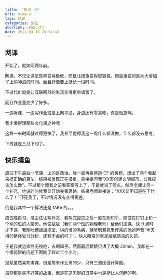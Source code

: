 ```yaml
---
title: 「琐记」#4
urls: yume-4
tags: 琐记
categories: 简记
abbrlink: cb55c2f3
date: 2022-03-19 15:54:42
---
```


## 网课

开始了，就如同两年前。

网课，不仅让课堂效率变得极低，而且让摸鱼变得更容易。但最重要的是大大增加了上网冲浪的时间。而且好像要上挺长一段时间。

<!--more-->

不过代价就是让互联网外的生活变得更单调罢了。

而且作业量变少了好多。

一边听课，一边写作业或是上网冲浪，身边还有零食吃，真是惬意啊。

我才懒得理那些文化课之神呢！

这样一来时间就过得更快了，我甚至觉得我这一周什么都没做，什么都没去思考。

下周就是三月下旬了。

## 快乐摸鱼

周四下午最后一节课，上的是政治。我一直再看两道 CF 的黄题，想出了两个看起来挺正确的算法。结果被发现正在摸鱼，直接提问我“XX市创建文明城市，公民应该怎么做”。不过那个题我之前看答案写上了，于是就说了两点。然后老师让另一个补充，他说的时候我又开始完善思路，结果老师直接说：“XXX又不知道在干什么了！”吓死我了，不过情况没有变得更差。

倒是我其中一个算法还是 fAKe 的。。。

周五晚自习，班主任让写作文，我写完提交之后一直在刷知乎，顺便在钉钉上和一个别的班的人聊天。他说斌斌（我们两个班的物理老师）给他们加课，快 9 点时才下课。我刚吐槽斌斌拖堂、讲的慢的毛病，就听到耳机里传来的他的声音“今天讲的整体受力分析，还有不会的吗？”。映入眼帘的就是斌斌清凉的头顶。

于是我就选择性无视他，去刷知乎。然而最后斌斌只讲了大概 20min，我却在一个很弱智的问题下面刷了超过半个小时。

斌斌虽然喜欢讲课，但是周末作业真的少，只有三道压强计算题。

虽然都是些不好笑的故事，但是在这无聊的日常中也是挺让人沉醉的啊。

